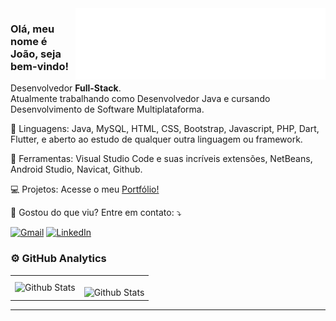 <!--
**joaonascimento-dev/joaonascimento-dev** is a ✨ _special_ ✨ repository because its `README.md` (this file) appears on your GitHub profile.

Here are some ideas to get you started:

- 🔭 I’m currently working on ...
- 🌱 I’m currently learning ...
- 👯 I’m looking to collaborate on ...
- 🤔 I’m looking for help with ...
- 💬 Ask me about ...
- 📫 How to reach me: ...
- 😄 Pronouns: ...
- ⚡ Fun fact: ...
-->

<img src="https://github.com/joaonascimento-dev/portfolio/blob/main/img/logo.png?raw=true" alt="Logo João Nascimento Full-Stack Dev" min-width="400px" max-width="400px" width="400px" align="right">

<h3>Olá, meu nome é João, seja bem-vindo!</h3>

<p align="left"> 
  Desenvolvedor <strong>Full-Stack</strong>.<br>
  Atualmente trabalhando como Desenvolvedor Java e cursando Desenvolvimento de Software Multiplataforma.
</p>

<p align="left">
  🦄 Linguagens: Java, MySQL, HTML, CSS, Bootstrap, Javascript, PHP, Dart, Flutter, e aberto ao estudo de qualquer outra linguagem ou framework.
</p>

<p align="left">
  💼 Ferramentas: Visual Studio Code e suas incríveis extensões, NetBeans, Android Studio, Navicat, Github.
</p>

<p align="left">
  💻 Projetos: Acesse o meu <a href="https://joaonascimento-dev.github.io/portfolio/">Portfólio!</a>
</p>

<p align="left">
  💌 Gostou do que viu? Entre em contato: ⤵️
</p>

<p align="left">
  <a href="mailto:joaonascimento.trab@gmail.com" title="Gmail">
  <img src="https://img.shields.io/badge/-Gmail-FF0000?style=flat-square&labelColor=FF0000&logo=gmail&logoColor=white&link=joaonascimento.trab@gmail.com" alt="Gmail"/></a>
  <a href="https://www.linkedin.com/in/jo%C3%A3o-victor-nascimento-silva-2277a91a2?trk=contact-info" title="LinkedIn">
  <img src="https://img.shields.io/badge/-Linkedin-0e76a8?style=flat-square&logo=Linkedin&logoColor=white&link=https://www.linkedin.com/in/jo%C3%A3o-victor-nascimento-silva-2277a91a2?trk=contact-info" alt="LinkedIn"/></a>
  <!--a href="#" title="WhatsApp">
  <img src="https://img.shields.io/badge/-WhatsApp-25d366?style=flat-square&labelColor=25d366&logo=whatsapp&logoColor=white&link=API-DO-SEU-WHATSAPP" alt="WhatsApp"/></a>
  <a href="#" title="Facebook">
  <img src="https://img.shields.io/badge/-Facebook-3b5998?style=flat-square&labelColor=3b5998&logo=facebook&logoColor=white&link=LINK-DO-SEU-FACEBOOK" alt="Facebook"/></a>
  <a href="#" title="Instagram">
  <img src="https://img.shields.io/badge/-Instagram-DF0174?style=flat-square&labelColor=DF0174&logo=instagram&logoColor=white&link=LINK-DO-SEU-INSTAGRAM" alt="Instagram"/></a-->
</p>

### ⚙️ GitHub Analytics

<table>
  <tr>
    <td>
      <img
        align="left"
        src="https://github-readme-stats.vercel.app/api/top-langs/?username=joaonascimento-dev&theme=dark&hide_border=false&include_all_commits=true&count_private=true&layout=compact"
        alt="Github Stats"
      />
    </td>
    <td>
      <br />
      <img
        align="left"
        src="https://github-readme-streak-stats.herokuapp.com/?user=joaonascimento-dev&theme=dark&hide_border=false"
        alt="Github Stats"
      />
    </td>
  </tr>
</table>

--- 
